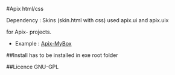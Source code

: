 #Apix html/css

Dependency : Skins (skin.html with css) used apix.ui and apix.uix 

 for Apix- projects. 

- Example : [Apix-MyBox](https://github.com/flashline/Apix-MyBox)

##Install 
has to be installed in exe root folder

##Licence  GNU-GPL